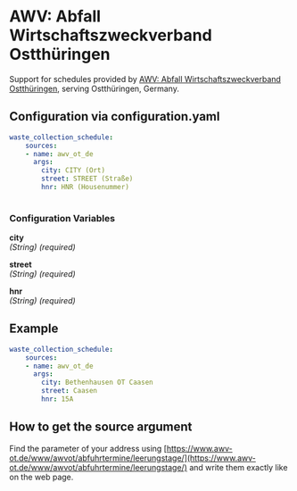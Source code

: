 # AWV: Abfall Wirtschaftszweckverband Ostthüringen

Support for schedules provided by [AWV: Abfall Wirtschaftszweckverband Ostthüringen](https://www.awv-ot.de/), serving Ostthüringen, Germany.

## Configuration via configuration.yaml

```yaml
waste_collection_schedule:
    sources:
    - name: awv_ot_de
      args:
        city: CITY (Ort)
        street: STREET (Straße)
        hnr: HNR (Housenummer)
        
```

### Configuration Variables

**city**  
*(String) (required)*

**street**  
*(String) (required)*

**hnr**  
*(String) (required)*

## Example

```yaml
waste_collection_schedule:
    sources:
    - name: awv_ot_de
      args:
        city: Bethenhausen OT Caasen
        street: Caasen
        hnr: 15A
```

## How to get the source argument

Find the parameter of your address using [https://www.awv-ot.de/www/awvot/abfuhrtermine/leerungstage/](https://www.awv-ot.de/www/awvot/abfuhrtermine/leerungstage/) and write them exactly like on the web page.
